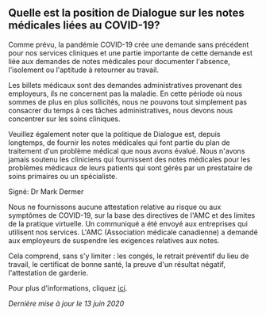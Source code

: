 ## Quelle est la position de Dialogue sur les notes médicales liées au COVID-19?

Comme prévu, la pandémie COVID-19 crée une demande sans précédent pour nos services cliniques et une partie importante de cette demande est liée aux demandes de notes médicales pour documenter l'absence, l'isolement ou l'aptitude à retourner au travail.

Les billets médicaux sont des demandes administratives provenant des employeurs, ils ne concernent pas la maladie. En cette période où nous sommes de plus en plus sollicités, nous ne pouvons tout simplement pas consacrer du temps à ces tâches administratives, nous devons nous concentrer sur les soins cliniques.

Veuillez également noter que la politique de Dialogue est, depuis longtemps, de fournir les notes médicales qui font partie du plan de traitement d'un problème médical que nous avons évalué. Nous n'avons jamais soutenu les cliniciens qui fournissent des notes médicales pour les problèmes médicaux de leurs patients qui sont gérés par un prestataire de soins primaires ou un spécialiste.

Signé: Dr Mark Dermer

Nous ne fournissons aucune attestation relative au risque ou aux symptômes de COVID-19, sur la base des directives de l'AMC et des limites de la pratique virtuelle. Un communiqué a été envoyé aux entreprises qui utilisent nos services. L'AMC (Association médicale canadienne) a demandé aux employeurs de suspendre les exigences relatives aux notes.

Cela comprend, sans s'y limiter : les congés, le retrait préventif du lieu de travail, le certificat de bonne santé, la preuve d'un résultat négatif, l'attestation de garderie.

Pour plus d'informations, cliquez [ici](https://www.cma.ca/fr/communiques-de-presse-et-declarations/lamc-exhorte-tous-les-employeurs-cesser-dexiger-des).

_Dernière mise à jour le 13 juin 2020_
